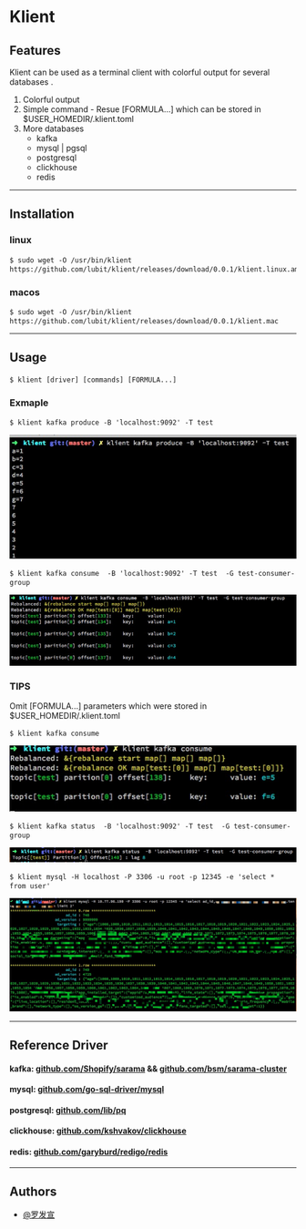 # Klient 

## Features

Klient can be used as a terminal client with colorful output for several databases .   

1. Colorful output
2. Simple command - Resue [FORMULA...] which can be stored in $USER_HOMEDIR/.klient.toml
3. More databases
    * kafka
    * mysql | pgsql
    * postgresql
    * clickhouse
    * redis
  
--- 

## Installation

### linux

    $ sudo wget -O /usr/bin/klient https://github.com/lubit/klient/releases/download/0.0.1/klient.linux.amd64

### macos

    $ sudo wget -O /usr/bin/klient https://github.com/lubit/klient/releases/download/0.0.1/klient.mac

---

## Usage

    $ klient [driver] [commands] [FORMULA...]

### Exmaple 


    $ klient kafka produce -B 'localhost:9092' -T test
![kafka-produce](./docs/img/kafka-produce.png)

    $ klient kafka consume  -B 'localhost:9092' -T test  -G test-consumer-group
![kafka-consume](./docs/img/kafka-consume.png)

### TIPS 
Omit [FORMULA...] parameters which were stored in  $USER_HOMEDIR/.klient.toml

    $ klient kafka consume
![kafka-consume-without-params](./docs/img/kafka-consume-without-params.png)

    $ klient kafka status  -B 'localhost:9092' -T test  -G test-consumer-group
![kafka-status](./docs/img/kafka-status.png)

    $ klient mysql -H localhost -P 3306 -u root -p 12345 -e 'select *  from user'
![mysql](./docs/img/mysql.png)

---
## Reference Driver

#### kafka: [github.com/Shopify/sarama](github.com/Shopify/sarama) && [github.com/bsm/sarama-cluster](github.com/bsm/sarama-cluster)
#### mysql: [github.com/go-sql-driver/mysql](github.com/go-sql-driver/mysql)
#### postgresql: [github.com/lib/pq](github.com/lib/pq)
#### clickhouse: [github.com/kshvakov/clickhouse](github.com/kshvakov/clickhouse)
#### redis: [github.com/garyburd/redigo/redis](github.com/garyburd/redigo/redis)

---
## Authors
* [@罗发宣](https://weibo.com/u/6028984452)
